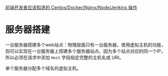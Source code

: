 [前端开发者应该知道的 Centos/Docker/Nginx/Node/Jenkins 操作](https://mp.weixin.qq.com/s/0f-D7BWbeVQnEUY7fTGLGw)  



# 服务器搭建

一台服务器搭建多个web站点：物理层面只有一台服务器，使用虚拟主机的功能，则可以实现在一台服务器上搭建多个服务器站点。因为多个站点对应的同一个IP，所以必须在请求中添加 `Host` 字段指定完整的主机名或 URI。

单个服务器分配多个域名的虚拟主机。


